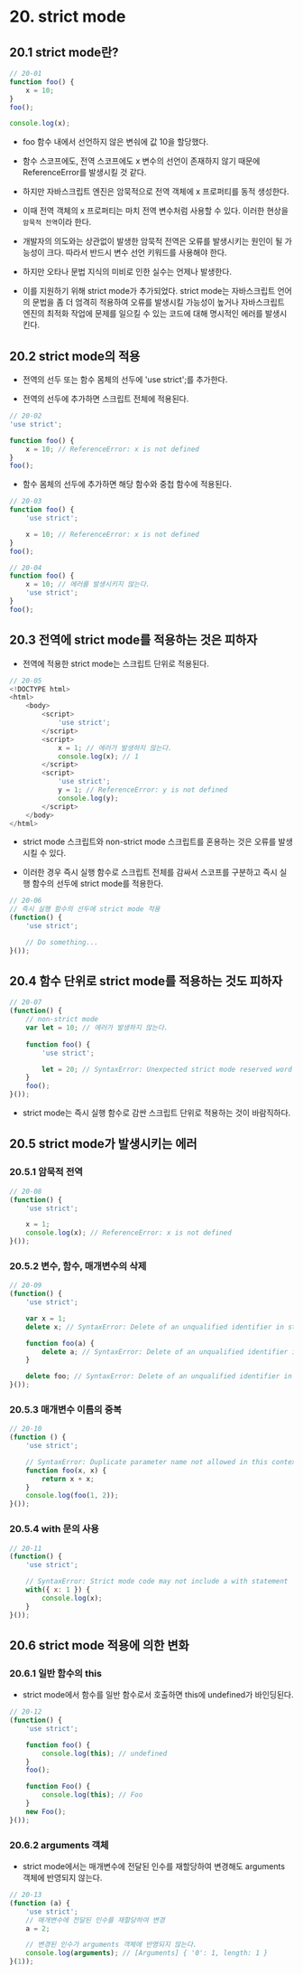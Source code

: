 # 20. strict mode

## 20.1 strict mode란?

```javascript
// 20-01
function foo() {
    x = 10;
}
foo();

console.log(x);
```

- foo 함수 내에서 선언하지 않은 변숴에 값 10을 할당했다.

- 함수 스코프에도, 전역 스코프에도 x 변수의 선언이 존재하지 않기 때문에 ReferenceError를 발생시킬 것 같다.

- 하지만 자바스크립트 엔진은 암묵적으로 전역 객체에 x 프로퍼티를 동적 생성한다.

- 이때 전역 객체의 x 프로퍼티는 마치 전역 변수처럼 사용할 수 있다. 이러한 현상을 `암묵적 전역`이라 한다.

- 개발자의 의도와는 상관없이 발생한 암묵적 전역은 오류를 발생시키는 원인이 될 가능성이 크다. 따라서 반드시 변수 선언 키워드를 사용해야 한다.

- 하지만 오타나 문법 지식의 미비로 인한 실수는 언제나 발생한다.

- 이를 지원하기 위해 strict mode가 추가되었다. strict mode는 자바스크립트 언어의 문법을 좀 더 엄격히 적용하여 오류를 발생시킬 가능성이 높거나 자바스크립트 엔진의 최적화 작업에 문제를 일으킬 수 있는 코드에 대해 명시적인 에러를 발생시킨다.

## 20.2 strict mode의 적용

- 전역의 선두 또는 함수 몸체의 선두에 'use strict';를 추가한다.

- 전역의 선두에 추가하면 스크립트 전체에 적용된다.

```javascript
// 20-02
'use strict';

function foo() {
    x = 10; // ReferenceError: x is not defined
}
foo();
```

- 함수 몸체의 선두에 추가하면 해당 함수와 중첩 함수에 적용된다.

```javascript
// 20-03
function foo() {
    'use strict';

    x = 10; // ReferenceError: x is not defined
}
foo();
```

```javascript
// 20-04
function foo() {
    x = 10; // 에러를 발생시키지 않는다.
    'use strict';
}
foo();
```

## 20.3 전역에 strict mode를 적용하는 것은 피하자

- 전역에 적용한 strict mode는 스크립트 단위로 적용된다.

```javascript
// 20-05
<!DOCTYPE html>
<html>
    <body>
        <script>
            'use strict';
        </script>
        <script>
            x = 1; // 에러가 발생하지 않는다.
            console.log(x); // 1
        </script>
        <script>
            'use strict';
            y = 1; // ReferenceError: y is not defined
            console.log(y);
        </script>
    </body>
</html>
```

- strict mode 스크립트와 non-strict mode 스크립트를 혼용하는 것은 오류를 발생시킬 수 있다.

- 이러한 경우 즉시 실행 함수로 스크립트 전체를 감싸서 스코프를 구분하고 즉시 실행 함수의 선두에 strict mode를 적용한다.

```javascript
// 20-06
// 즉시 실행 함수의 선두에 strict mode 적용
(function() {
    'use strict';

    // Do something...
}());
```

## 20.4 함수 단위로 strict mode를 적용하는 것도 피하자

```javascript
// 20-07
(function() {
    // non-strict mode
    var let = 10; // 에러가 발생하지 않는다.
    
    function foo() {
        'use strict';

        let = 20; // SyntaxError: Unexpected strict mode reserved word
    }
    foo();
}());
```

- strict mode는 즉시 실행 함수로 감싼 스크립트 단위로 적용하는 것이 바람직하다.

## 20.5 strict mode가 발생시키는 에러

### 20.5.1 암묵적 전역

```javascript
// 20-08
(function() {
    'use strict';

    x = 1;
    console.log(x); // ReferenceError: x is not defined
}());
```

### 20.5.2 변수, 함수, 매개변수의 삭제

```javascript
// 20-09
(function() {
    'use strict';

    var x = 1;
    delete x; // SyntaxError: Delete of an unqualified identifier in strict mode.

    function foo(a) {
        delete a; // SyntaxError: Delete of an unqualified identifier in strict mode.
    }

    delete foo; // SyntaxError: Delete of an unqualified identifier in strict mode.
}());
```

### 20.5.3 매개변수 이름의 중복

```javascript
// 20-10
(function () {
    'use strict';

    // SyntaxError: Duplicate parameter name not allowed in this context
    function foo(x, x) {
        return x + x;
    }
    console.log(foo(1, 2));
}());
```

### 20.5.4 with 문의 사용

```javascript
// 20-11
(function() {
    'use strict';

    // SyntaxError: Strict mode code may not include a with statement
    with({ x: 1 }) {
        console.log(x);
    }
}());
```

## 20.6 strict mode 적용에 의한 변화

### 20.6.1 일반 함수의 this

- strict mode에서 함수를 일반 함수로서 호출하면 this에 undefined가 바인딩된다.

```javascript
// 20-12
(function() {
    'use strict';

    function foo() {
        console.log(this); // undefined
    }
    foo();

    function Foo() {
        console.log(this); // Foo
    }
    new Foo();
}());
```

### 20.6.2 arguments 객체

- strict mode에서는 매개변수에 전달된 인수를 재할당하여 변경해도 arguments 객체에 반영되지 않는다.

```javascript
// 20-13
(function (a) {
    'use strict';
    // 매개변수에 전달된 인수를 재할당하여 변경
    a = 2;

    // 변경된 인수가 arguments 객체에 반영되지 않는다.
    console.log(arguments); // [Arguments] { '0': 1, length: 1 }
}(1));
```